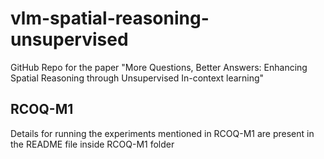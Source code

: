 # vlm-spatial-reasoning-unsupervised
GitHub Repo for the paper "More Questions, Better Answers: Enhancing Spatial Reasoning through Unsupervised In-context learning"

## RCOQ-M1
Details for running the experiments mentioned in RCOQ-M1 are present in the README file inside RCOQ-M1 folder